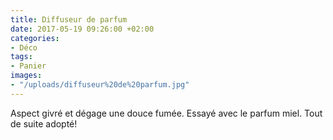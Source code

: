 ```yaml
---
title: Diffuseur de parfum
date: 2017-05-19 09:26:00 +02:00
categories:
- Déco
tags:
- Panier
images:
- "/uploads/diffuseur%20de%20parfum.jpg"
---
```


Aspect givré et dégage une douce fumée. Essayé avec le parfum miel. Tout de suite adopté!
